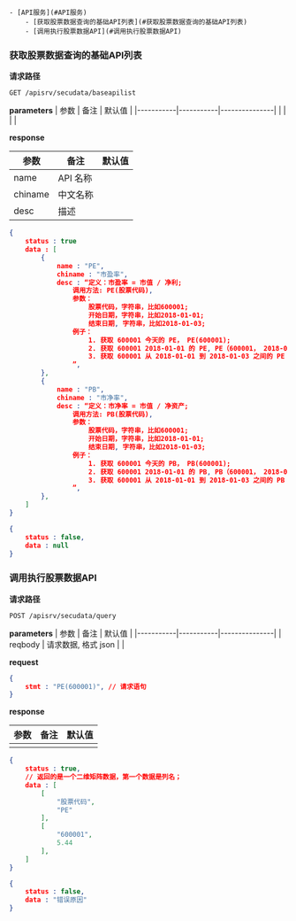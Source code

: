 <!-- TOC depthFrom:1 depthTo:6 withLinks:1 updateOnSave:1 orderedList:0 -->

    - [API服务](#API服务)
        - [获取股票数据查询的基础API列表](#获取股票数据查询的基础API列表)
        - [调用执行股票数据API](#调用执行股票数据API)

<!-- /TOC -->
### 获取股票数据查询的基础API列表

**请求路径**
~~~
GET /apisrv/secudata/baseapilist
~~~

**parameters**
|   参数    |   备注    |   默认值      |
|-----------|-----------|---------------|
|            |          |               |


**response**

|   参数    |   备注    |   默认值      |
|-----------|-----------|---------------|
| name  | API 名称 |  |
| chiname | 中文名称 | | 
| desc | 描述 | | 


~~~json
{
    status : true
    data : [
        {
            name : "PE", 
            chiname : "市盈率", 
            desc : “定义：市盈率 = 市值 / 净利; 
                调用方法: PE(股票代码), 
                参数：
                    股票代码，字符串，比如600001; 
                    开始日期，字符串，比如2018-01-01;
                    结束日期, 字符串，比如2018-01-03;
                例子： 
                    1. 获取 600001 今天的 PE， PE(600001);
                    2. 获取 600001 2018-01-01 的 PE, PE（600001， 2018-01-01）;
                    3. 获取 600001 从 2018-01-01 到 2018-01-03 之间的 PE , PE(600001, 2018-01-01, 2018-01-03)
                ”,
        },
        {
            name : "PB", 
            chiname : "市净率", 
            desc : “定义：市净率 = 市值 / 净资产; 
                调用方法: PB(股票代码), 
                参数：
                    股票代码，字符串，比如600001; 
                    开始日期，字符串，比如2018-01-01;
                    结束日期, 字符串，比如2018-01-03;
                例子： 
                    1. 获取 600001 今天的 PB， PB(600001);
                    2. 获取 600001 2018-01-01 的 PB, PB（600001， 2018-01-01）;
                    3. 获取 600001 从 2018-01-01 到 2018-01-03 之间的 PB , PB(600001, 2018-01-01, 2018-01-03)
                ”,
        },
    ]
}

{
    status : false,
    data : null
}
~~~

### 调用执行股票数据API

**请求路径**
~~~
POST /apisrv/secudata/query
~~~

**parameters**
|   参数    |   备注    |   默认值      |
|-----------|-----------|---------------|
|    reqbody        |    请求数据, 格式 json   |               |

**request**

~~~json
{
    stmt : "PE(600001)", // 请求语句
}
~~~

**response**

|   参数    |   备注    |   默认值      |
|-----------|-----------|---------------|
|   | |  |

~~~json
{
    status : true, 
    // 返回的是一个二维矩阵数据，第一个数据是列名；
    data : [
        [
            "股票代码", 
            "PE"
        ], 
        [
            "600001", 
            5.44
        ], 
    ]
}

{
    status : false,
    data : "错误原因"
}
~~~
